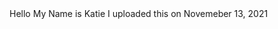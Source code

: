 <html lang="en">
  <head>
    <meta charset="UTF-8">
    <meta name="viewport" content="width=device-width, initial-scale=1.0">
    <meta http-equiv="X-UA-Compatible" content="ie=edge">
    <title> Katie's Website!</title>
  </head>
  <body>
	Hello My Name is Katie I uploaded this on Novemeber 13, 2021
  </body>
